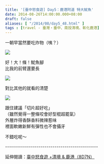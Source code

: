 ```yaml
---
title: '[臺中怒食遊] Day5：鹿港阿道 特大魷魚'
date: 2014-08-26T14:00:00.000+08:00
draft: false
aliases: [ "/2014/08/day5_48.html" ]
tags : [travel - 臺灣・臺中、南投清境、彰化鹿港]
---
```


一朝早當然要吃炸物（咦？）  

[![](https://1.bp.blogspot.com/-6PLe7-7uGbU/XEwouZJ1sRI/AAAAAAAAGkY/EQdxwcfi29cOks7GBAAk445kXlMoV3i7ACLcBGAs/s640/14821989228_1b41c11754_z.jpg)](https://1.bp.blogspot.com/-6PLe7-7uGbU/XEwouZJ1sRI/AAAAAAAAGkY/EQdxwcfi29cOks7GBAAk445kXlMoV3i7ACLcBGAs/s1600/14821989228_1b41c11754_z.jpg)

好！大！條！魷魚腳  
比我的前臂還要長  

[![](https://1.bp.blogspot.com/-10Do31Gtuek/XEwoyuhEPfI/AAAAAAAAGkc/XAN1K3xT9D0apcDZFIFXwEhQlTJNHg-PwCLcBGAs/s640/14821893749_3af5e89bf0_z.jpg)](https://1.bp.blogspot.com/-10Do31Gtuek/XEwoyuhEPfI/AAAAAAAAGkc/XAN1K3xT9D0apcDZFIFXwEhQlTJNHg-PwCLcBGAs/s1600/14821893749_3af5e89bf0_z.jpg)

對比其他的就看的清楚  

[![](https://2.bp.blogspot.com/-m5s4UtysUiU/XEwo3e6s1SI/AAAAAAAAGkk/TFhUNm90vDwelcEcrpjpjW8Lknxk9o5iwCLcBGAs/s640/15008223112_96d0b0a5f5_z.jpg)](https://2.bp.blogspot.com/-m5s4UtysUiU/XEwo3e6s1SI/AAAAAAAAGkk/TFhUNm90vDwelcEcrpjpjW8Lknxk9o5iwCLcBGAs/s1600/15008223112_96d0b0a5f5_z.jpg)

跟住建議「切片超好吃」  
（雖然覺得一整條咬會好型棍超罷氣）  
外層炸得香酥香料微辣惹味  
裡面軟嫩新鮮有彈性也不會攝牙  
  
不錯吃呢～  
  
\-----------------------------------------------  
  
延伸閱讀：[臺中怒食遊 +清境 & 鹿港（8D7N）](http://www.hidie.net/2014/09/8d7n.html)